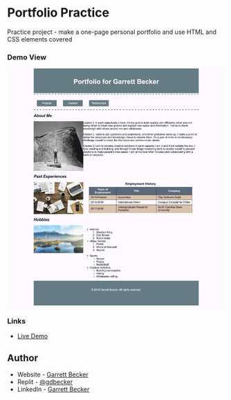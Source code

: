 # Portfolio Practice

Practice project - make a one-page personal portfolio and use HTML and CSS elements covered

### Demo View

![](./portfolio-practice.jpg)

### Links

- [Live Demo](https://replit.com/@gdbecker/Portfolio-Practice)

## Author

- Website - [Garrett Becker]()
- Replit - [@gdbecker](https://replit.com/@gdbecker)
- LinkedIn - [Garrett Becker](https://www.linkedin.com/in/garrett-becker-923b4a106/)